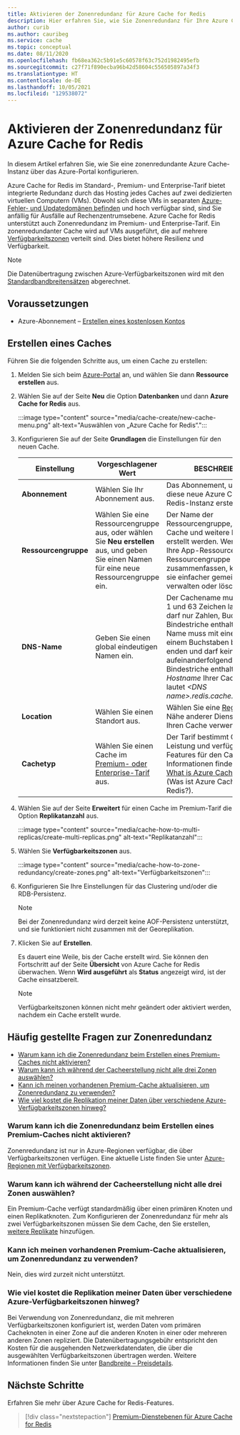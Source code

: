 ```yaml
---
title: Aktivieren der Zonenredundanz für Azure Cache for Redis
description: Hier erfahren Sie, wie Sie Zonenredundanz für Ihre Azure Cache for Redis-Instanzen im Premium- und Enterprise-Tarif einrichten.
author: curib
ms.author: cauribeg
ms.service: cache
ms.topic: conceptual
ms.date: 08/11/2020
ms.openlocfilehash: fb68ea362c5b91e5c60578f63c752d1982495efb
ms.sourcegitcommit: c27f71f890ecba96b42d58604c556505897a34f3
ms.translationtype: HT
ms.contentlocale: de-DE
ms.lasthandoff: 10/05/2021
ms.locfileid: "129538072"
---
```

# <a name="enable-zone-redundancy-for-azure-cache-for-redis"></a>Aktivieren der Zonenredundanz für Azure Cache for Redis
In diesem Artikel erfahren Sie, wie Sie eine zonenredundante Azure Cache-Instanz über das Azure-Portal konfigurieren.

Azure Cache for Redis im Standard-, Premium- und Enterprise-Tarif bietet integrierte Redundanz durch das Hosting jedes Caches auf zwei dedizierten virtuellen Computern (VMs). Obwohl sich diese VMs in separaten [Azure-Fehler- und Updatedomänen befinden](../virtual-machines/availability.md) und hoch verfügbar sind, sind Sie anfällig für Ausfälle auf Rechenzentrumsebene. Azure Cache for Redis unterstützt auch Zonenredundanz im Premium- und Enterprise-Tarif. Ein zonenredundanter Cache wird auf VMs ausgeführt, die auf mehrere [Verfügbarkeitszonen](../availability-zones/az-overview.md) verteilt sind. Dies bietet höhere Resilienz und Verfügbarkeit.

> [!NOTE]
> Die Datenübertragung zwischen Azure-Verfügbarkeitszonen wird mit den [Standardbandbreitensätzen](https://azure.microsoft.com/pricing/details/bandwidth/) abgerechnet.

## <a name="prerequisites"></a>Voraussetzungen
* Azure-Abonnement – [Erstellen eines kostenlosen Kontos](https://azure.microsoft.com/free/)

## <a name="create-a-cache"></a>Erstellen eines Caches
Führen Sie die folgenden Schritte aus, um einen Cache zu erstellen:

1. Melden Sie sich beim [Azure-Portal](https://portal.azure.com) an, und wählen Sie dann **Ressource erstellen** aus.
  
1. Wählen Sie auf der Seite **Neu** die Option **Datenbanken** und dann **Azure Cache for Redis** aus.

    :::image type="content" source="media/cache-create/new-cache-menu.png" alt-text="Auswählen von „Azure Cache for Redis“.":::
   
1. Konfigurieren Sie auf der Seite **Grundlagen** die Einstellungen für den neuen Cache.
   
    | Einstellung      | Vorgeschlagener Wert  | BESCHREIBUNG |
    | ------------ |  ------- | -------------------------------------------------- |
    | **Abonnement** | Wählen Sie Ihr Abonnement aus. | Das Abonnement, unter dem diese neue Azure Cache for Redis-Instanz erstellt wird. | 
    | **Ressourcengruppe** | Wählen Sie eine Ressourcengruppe aus, oder wählen Sie **Neu erstellen** aus, und geben Sie einen Namen für eine neue Ressourcengruppe ein. | Der Name der Ressourcengruppe, in der Ihr Cache und weitere Ressourcen erstellt werden. Wenn Sie alle Ihre App-Ressourcen in einer Ressourcengruppe zusammenfassen, können Sie sie einfacher gemeinsam verwalten oder löschen. | 
    | **DNS-Name** | Geben Sie einen global eindeutigen Namen ein. | Der Cachename muss zwischen 1 und 63 Zeichen lang sein und darf nur Zahlen, Buchstaben und Bindestriche enthalten. Der Name muss mit einer Zahl oder einem Buchstaben beginnen und enden und darf keine aufeinanderfolgenden Bindestriche enthalten. Der *Hostname* Ihrer Cache-Instanz lautet *\<DNS name>.redis.cache.windows.net*. | 
    | **Location** | Wählen Sie einen Standort aus. | Wählen Sie eine [Region](https://azure.microsoft.com/regions/) in der Nähe anderer Dienste aus, die Ihren Cache verwenden. |
    | **Cachetyp** | Wählen Sie einen Cache im [Premium- oder Enterprise-Tarif](https://azure.microsoft.com/pricing/details/cache/) aus. |  Der Tarif bestimmt Größe, Leistung und verfügbare Features für den Cache. Weitere Informationen finden Sie unter [What is Azure Cache for Redis](cache-overview.md) (Was ist Azure Cache for Redis?). |
   
1. Wählen Sie auf der Seite **Erweitert** für einen Cache im Premium-Tarif die Option **Replikatanzahl** aus.
   
    :::image type="content" source="media/cache-how-to-multi-replicas/create-multi-replicas.png" alt-text="Replikatanzahl":::

1. Wählen Sie **Verfügbarkeitszonen** aus. 
   
    :::image type="content" source="media/cache-how-to-zone-redundancy/create-zones.png" alt-text="Verfügbarkeitszonen":::

1. Konfigurieren Sie Ihre Einstellungen für das Clustering und/oder die RDB-Persistenz.  

    > [!NOTE]
    > Bei der Zonenredundanz wird derzeit keine AOF-Persistenz unterstützt, und sie funktioniert nicht zusammen mit der Georeplikation.
    >

1. Klicken Sie auf **Erstellen**. 
   
    Es dauert eine Weile, bis der Cache erstellt wird. Sie können den Fortschritt auf der Seite **Übersicht** von Azure Cache for Redis überwachen. Wenn **Wird ausgeführt** als **Status** angezeigt wird, ist der Cache einsatzbereit.
   
    > [!NOTE]
    > Verfügbarkeitszonen können nicht mehr geändert oder aktiviert werden, nachdem ein Cache erstellt wurde. 
    >

## <a name="zone-redundancy-faq"></a>Häufig gestellte Fragen zur Zonenredundanz

- [Warum kann ich die Zonenredundanz beim Erstellen eines Premium-Caches nicht aktivieren?](#why-cant-i-enable-zone-redundancy-when-creating-a-premium-cache)
- [Warum kann ich während der Cacheerstellung nicht alle drei Zonen auswählen?](#why-cant-i-select-all-three-zones-during-cache-create)
- [Kann ich meinen vorhandenen Premium-Cache aktualisieren, um Zonenredundanz zu verwenden?](#can-i-update-my-existing-premium-cache-to-use-zone-redundancy)
- [Wie viel kostet die Replikation meiner Daten über verschiedene Azure-Verfügbarkeitszonen hinweg?](#how-much-does-it-cost-to-replicate-my-data-across-azure-availability-zones)

### <a name="why-cant-i-enable-zone-redundancy-when-creating-a-premium-cache"></a>Warum kann ich die Zonenredundanz beim Erstellen eines Premium-Caches nicht aktivieren?

Zonenredundanz ist nur in Azure-Regionen verfügbar, die über Verfügbarkeitszonen verfügen. Eine aktuelle Liste finden Sie unter [Azure-Regionen mit Verfügbarkeitszonen](../availability-zones/az-region.md#azure-services-supporting-availability-zones).

### <a name="why-cant-i-select-all-three-zones-during-cache-create"></a>Warum kann ich während der Cacheerstellung nicht alle drei Zonen auswählen?

Ein Premium-Cache verfügt standardmäßig über einen primären Knoten und einen Replikatknoten. Zum Konfigurieren der Zonenredundanz für mehr als zwei Verfügbarkeitszonen müssen Sie dem Cache, den Sie erstellen, [weitere Replikate](cache-how-to-multi-replicas.md) hinzufügen.

### <a name="can-i-update-my-existing-premium-cache-to-use-zone-redundancy"></a>Kann ich meinen vorhandenen Premium-Cache aktualisieren, um Zonenredundanz zu verwenden?

Nein, dies wird zurzeit nicht unterstützt.

### <a name="how-much-does-it-cost-to-replicate-my-data-across-azure-availability-zones"></a>Wie viel kostet die Replikation meiner Daten über verschiedene Azure-Verfügbarkeitszonen hinweg?

Bei Verwendung von Zonenredundanz, die mit mehreren Verfügbarkeitszonen konfiguriert ist, werden Daten vom primären Cacheknoten in einer Zone auf die anderen Knoten in einer oder mehreren anderen Zonen repliziert. Die Datenübertragungsgebühr entspricht den Kosten für die ausgehenden Netzwerkdatendaten, die über die ausgewählten Verfügbarkeitszonen übertragen werden. Weitere Informationen finden Sie unter [Bandbreite – Preisdetails](https://azure.microsoft.com/pricing/details/bandwidth/).

## <a name="next-steps"></a>Nächste Schritte
Erfahren Sie mehr über Azure Cache for Redis-Features.

> [!div class="nextstepaction"]
> [Premium-Dienstebenen für Azure Cache for Redis](cache-overview.md#service-tiers)
